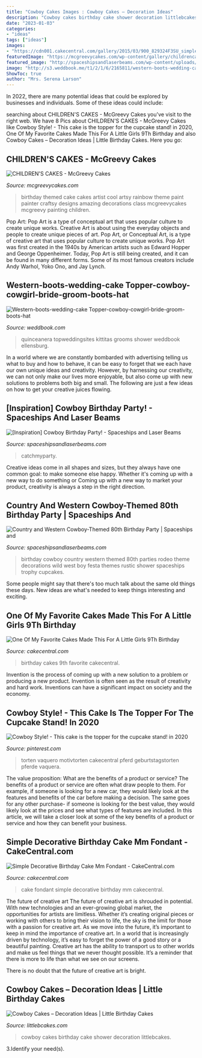 ```yaml
---
title: "Cowboy Cakes Images : Cowboy Cakes – Decoration Ideas"
description: "Cowboy cakes birthday cake shower decoration littlebcakes"
date: "2023-01-03"
categories:
- "ideas"
tags: ["ideas"]
images:
- "https://cdn001.cakecentral.com/gallery/2015/03/900_829324F3SU_simple-decorative-birthday-cake-mm-fondant.jpg"
featuredImage: "https://mcgreevycakes.com/wp-content/gallery/childrencake/Finished-Art-themed-cake-1-logo.jpg"
featured_image: "http://spaceshipsandlaserbeams.com/wp-content/uploads/2015/09/boys-cowboy-birthday-party-ideas-1.jpg"
image: "http://s3.weddbook.me/t1/2/1/6/2165811/western-boots-wedding-cake-topper-cowboy-cowgirl-bride-groom-boots-hat-rustic-wedding-decor-personalized-country-mr-and-mrs-hunting-horse.jpg"
ShowToc: true
author: "Mrs. Serena Larson"
---
```



In 2022, there are many potential ideas that could be explored by businesses and individuals. Some of these ideas could include: 

	

		
searching about CHILDREN&#039;S CAKES - McGreevy Cakes you've visit to the right web. We have 8 Pics about CHILDREN&#039;S CAKES - McGreevy Cakes like Cowboy Style! - This cake is the topper for the cupcake stand! in 2020, One Of My Favorite Cakes Made This For A Little Girls 9Th Birthday and also Cowboy Cakes – Decoration Ideas | Little Birthday Cakes. Here you go:
		
    
## CHILDREN&#039;S CAKES - McGreevy Cakes

<img loading=lazy src="https://mcgreevycakes.com/wp-content/gallery/childrencake/Finished-Art-themed-cake-1-logo.jpg" onerror="this.onerror=null;this.src='https://tse2.mm.bing.net/th?id=OIP._i7jfIRvsivd4INz3UVkBQHaKT&amp;pid=15.1';" alt="CHILDREN&#039;S CAKES - McGreevy Cakes">

_Source: mcgreevycakes.com_

>birthday themed cake cakes artist cool artsy rainbow theme paint painter craftsy designs amazing decorations class mcgreevycakes mcgreevy painting children. 

	

Pop Art: Pop Art is a type of conceptual art that uses popular culture to create unique works.
Creative Art is about using the everyday objects and people to create unique pieces of art. Pop Art, or Conceptual Art, is a type of creative art that uses popular culture to create unique works. Pop Art was first created in the 1940s by American artists such as Edward Hopper and George Oppenheimer. Today, Pop Art is still being created, and it can be found in many different forms. Some of its most famous creators include Andy Warhol, Yoko Ono, and Jay Lynch.

    
## Western-boots-wedding-cake Topper-cowboy-cowgirl-bride-groom-boots-hat

<img loading=lazy src="http://s3.weddbook.me/t1/2/1/6/2165811/western-boots-wedding-cake-topper-cowboy-cowgirl-bride-groom-boots-hat-rustic-wedding-decor-personalized-country-mr-and-mrs-hunting-horse.jpg" onerror="this.onerror=null;this.src='https://tse1.mm.bing.net/th?id=OIP.3yyn3SnviFBaNF5b4OvzXQHaKv&amp;pid=15.1';" alt="Western-boots-wedding-cake Topper-cowboy-cowgirl-bride-groom-boots-hat">

_Source: weddbook.com_

>quinceanera topweddingsites kittitas grooms shower weddbook ellensburg. 

	

In a world where we are constantly bombarded with advertising telling us what to buy and how to behave, it can be easy to forget that we each have our own unique ideas and creativity. However, by harnessing our creativity, we can not only make our lives more enjoyable, but also come up with new solutions to problems both big and small. The following are just a few ideas on how to get your creative juices flowing.

    
## [Inspiration] Cowboy Birthday Party! - Spaceships And Laser Beams

<img loading=lazy src="https://spaceshipsandlaserbeams.com/wp-content/uploads/2015/09/cowboy_birthday_party_birthday_boy_taffie_wishes.jpg" onerror="this.onerror=null;this.src='https://tse1.mm.bing.net/th?id=OIP.IyX8tokt4FR1btLjjKo6DwAAAA&amp;pid=15.1';" alt="[Inspiration] Cowboy Birthday Party! - Spaceships and Laser Beams">

_Source: spaceshipsandlaserbeams.com_

>catchmyparty. 

	

Creative ideas come in all shapes and sizes, but they always have one common goal: to make someone else happy. Whether it's coming up with a new way to do something or Coming up with a new way to market your product, creativity is always a step in the right direction.

    
## Country And Western Cowboy-Themed 80th Birthday Party | Spaceships And

<img loading=lazy src="http://spaceshipsandlaserbeams.com/wp-content/uploads/2015/09/boys-cowboy-birthday-party-ideas-1.jpg" onerror="this.onerror=null;this.src='https://tse1.mm.bing.net/th?id=OIP.wOfkTCfivcAOSM1jc5YGNwHaLH&amp;pid=15.1';" alt="Country and Western Cowboy-Themed 80th Birthday Party | Spaceships and">

_Source: spaceshipsandlaserbeams.com_

>birthday cowboy country western themed 80th parties rodeo theme decorations wild west boy festa themes rustic shower spaceships trophy cupcakes. 

	

Some people might say that there's too much talk about the same old things these days. New ideas are what's needed to keep things interesting and exciting.

    
## One Of My Favorite Cakes Made This For A Little Girls 9Th Birthday

<img loading=lazy src="http://cdn001.cakecentral.com/gallery/2015/03/900_900691OFnW_982012.jpg" onerror="this.onerror=null;this.src='https://tse3.mm.bing.net/th?id=OIP.OQpcR_g2fZQ6nuwUdWtl2AHaJ6&amp;pid=15.1';" alt="One Of My Favorite Cakes Made This For A Little Girls 9Th Birthday">

_Source: cakecentral.com_

>birthday cakes 9th favorite cakecentral. 

	

Invention is the process of coming up with a new solution to a problem or producing a new product. Invention is often seen as the result of creativity and hard work. Inventions can have a significant impact on society and the economy.

    
## Cowboy Style! - This Cake Is The Topper For The Cupcake Stand! In 2020

<img loading=lazy src="https://i.pinimg.com/736x/17/f0/55/17f05545455588d72a830356ba02c4a7.jpg" onerror="this.onerror=null;this.src='https://tse3.mm.bing.net/th?id=OIP.9iMelDuzNUht9vMAswZLGAAAAA&amp;pid=15.1';" alt="Cowboy Style! - This cake is the topper for the cupcake stand! in 2020">

_Source: pinterest.com_

>torten vaquero motivtorten cakecentral pferd geburtstagstorten pferde vaquera. 

	

The value proposition: What are the benefits of a product or service?
The benefits of a product or service are often what draw people to them. For example, if someone is looking for a new car, they would likely look at the features and benefits of the car before making a decision. The same goes for any other purchase- if someone is looking for the best value, they would likely look at the prices and see what types of features are included. In this article, we will take a closer look at some of the key benefits of a product or service and how they can benefit your business.

    
## Simple Decorative Birthday Cake Mm Fondant - CakeCentral.com

<img loading=lazy src="https://cdn001.cakecentral.com/gallery/2015/03/900_829324F3SU_simple-decorative-birthday-cake-mm-fondant.jpg" onerror="this.onerror=null;this.src='https://tse3.mm.bing.net/th?id=OIP.p-YMDFxpZXqvoLrjCal-lgHaJ4&amp;pid=15.1';" alt="Simple Decorative Birthday Cake Mm Fondant - CakeCentral.com">

_Source: cakecentral.com_

>cake fondant simple decorative birthday mm cakecentral. 

	

The future of creative art
The future of creative art is shrouded in potential. With new technologies and an ever-growing global market, the opportunities for artists are limitless. Whether it’s creating original pieces or working with others to bring their vision to life, the sky is the limit for those with a passion for creative art.
As we move into the future, it’s important to keep in mind the importance of creative art. In a world that is increasingly driven by technology, it’s easy to forget the power of a good story or a beautiful painting. Creative art has the ability to transport us to other worlds and make us feel things that we never thought possible. It’s a reminder that there is more to life than what we see on our screens.

There is no doubt that the future of creative art is bright.

    
## Cowboy Cakes – Decoration Ideas | Little Birthday Cakes

<img loading=lazy src="http://www.littlebcakes.com/wp-content/uploads/2014/02/Cowboy-Birthday-Cakes.jpg" onerror="this.onerror=null;this.src='https://tse2.mm.bing.net/th?id=OIP.ySWsZUgN9ctnqLfRWKQOJgHaFj&amp;pid=15.1';" alt="Cowboy Cakes – Decoration Ideas | Little Birthday Cakes">

_Source: littlebcakes.com_

>cowboy cakes birthday cake shower decoration littlebcakes. 

	

3.Identify your need(s).

